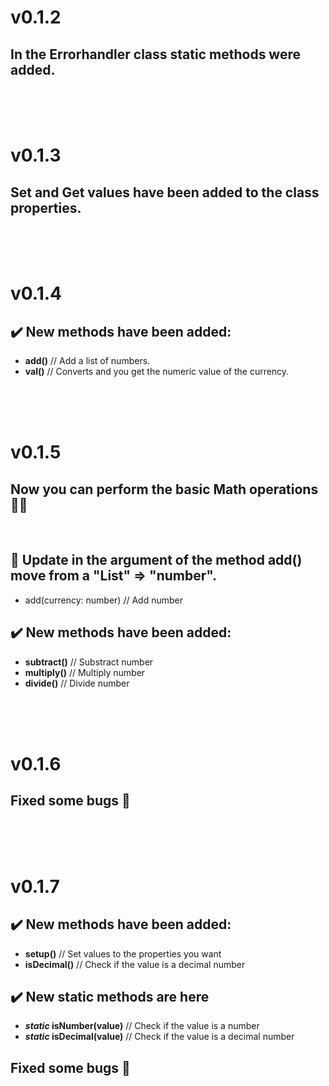 # **v0.1.2**

## In the **Errorhandler** class **static** methods were added.

<br>
<br>
<br>

# **v0.1.3**

## **Set** and **Get** values have been added to the class properties.

<br>
<br>
<br>

# **v0.1.4**

## ✔️ **New** methods have been added:

- **add()** // Add a list of numbers.
- **val()** // Converts and you get the numeric value of the
  currency.

<br>
<br>
<br>

# **v0.1.5**

## Now you can perform the basic Math operations 🧐💯

<br>

## 🔄 **Update** in the argument of the method **add()** move from a "List" => "number".

- add(currency: number) // Add number

## ✔️ **New** methods have been added:

- **subtract()** // Substract number
- **multiply()** // Multiply number
- **divide()** // Divide number

<br>
<br>
<br>

# **v0.1.6**

## Fixed some bugs 🐞

<br>
<br>
<br>

# **v0.1.7**

## ✔️ **New** methods have been added:

- **setup()** // Set values to the properties you want
- **isDecimal()** // Check if the value is a decimal number

## ✔️ **New** static methods are here

- **_static_ isNumber(value)** // Check if the value is a
  number
- **_static_ isDecimal(value)** // Check if the value is a
  decimal number

## Fixed some bugs 🐞

